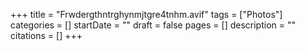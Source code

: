 +++
title = "Frwdergthntrghynmjtgre4tnhm.avif"
tags = ["Photos"]
categories = []
startDate = ""
draft = false
pages = []
description = ""
citations = []
+++
